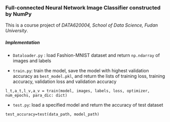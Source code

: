 ### Full-connected Neural Network Image Classifier constructed by NumPy
This is a course project of _DATA620004, School of Data Science, Fudan University_.

##### Implementation
- `Dataloader.py` : load Fashion-MNIST dataset and return `np.ndarray` of images and labels

- `train.py`: train the model, save the model with highest validation accuracy as `best_model.pkl`, and return the lists of training loss, training accuracy, validation loss and validation accuracy

```l_t,a_t,l_v,a_v = train(model, images, labels, loss, optimizer, num_epochs, para_dic: dict)```

- `test.py`: load a specified model and return the accuracy of test dataset

```test_accuracy=test(data_path, model_path)```

